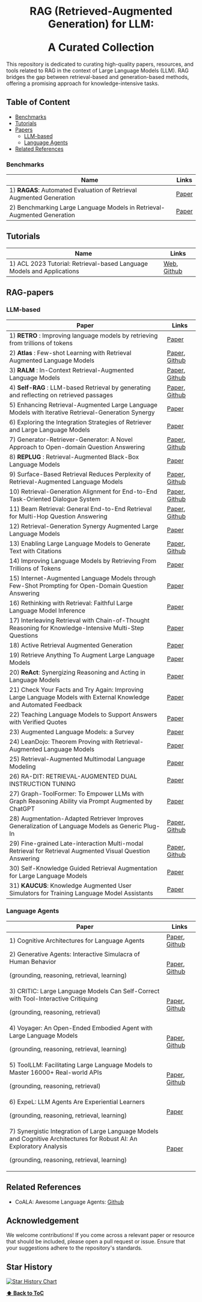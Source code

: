 <h1 align="center">
<br>
RAG (Retrieved-Augmented Generation) for LLM: <p></p>
A Curated Collection
</h1>

This repository is dedicated to curating high-quality papers, resources, and tools related to RAG in the context of Large Language Models (LLM). RAG bridges the gap between retrieval-based and generation-based methods, offering a promising approach for knowledge-intensive tasks.

## Table of Content

- [Benchmarks](#Benchmarks)
- [Tutorials](#Tutorials)
- [Papers](#RAG-papers)
  - [LLM-based](#LLM-based)
  - [Language Agents](#Language-Agents)
- [Related References](#Related-References)

### Benchmarks
| **Name**  | **Links** |
| ------------- | ------------- |
| 1) **RAGAS**: Automated Evaluation of Retrieval Augmented Generation | [Paper](https://arxiv.org/abs/2309.15217) |
| 2) Benchmarking Large Language Models in Retrieval-Augmented Generation | [Paper](https://arxiv.org/abs/2309.01431) |

## Tutorials
| **Name**  | **Links** |
| ------------- | ------------- |
| 1) ACL 2023 Tutorial: Retrieval-based Language Models and Applications| [Web](https://acl2023-retrieval-lm.github.io/), [Github](https://github.com/ACL2023-Retrieval-LM/ACL2023-Retrieval-LM.github.io) |

## RAG-papers
### LLM-based
| **Paper**  | **Links** |
| ------------- | ------------- |
| 1) **RETRO** : Improving language models by retrieving from trillions of tokens | [Paper](https://arxiv.org/abs/2112.04426) |
| 2) **Atlas** : Few-shot Learning with Retrieval Augmented Language Models | [Paper](https://www.jmlr.org/papers/volume24/23-0037/23-0037.pdf), [Github](https://github.com/facebookresearch/atlas) |
| 3) **RALM** : In-Context Retrieval-Augmented Language Models | [Paper](https://arxiv.org/abs/2302.00083), [Github](https://github.com/AI21Labs/in-context-ralm) |
| 4) **Self-RAG** : LLM-based Retrieval by generating and reflecting on retrieved passages | [Paper](https://arxiv.org/abs/2310.11511), [Github](https://selfrag.github.io/) |
| 5) Enhancing Retrieval-Augmented Large Language Models with Iterative Retrieval-Generation Synergy | [Paper](https://arxiv.org/abs/2305.15294)
| 6) Exploring the Integration Strategies of Retriever and Large Language Models | [Paper](https://arxiv.org/abs/2308.12574)
| 7) Generator-Retriever-Generator: A Novel Approach to Open-domain Question Answering | [Paper](https://arxiv.org/abs/2307.11278), [Github](https://github.com/abdoelsayed2016/GRG) |
| 8) **REPLUG** : Retrieval-Augmented Black-Box Language Models | [Paper](https://arxiv.org/abs/2301.12652)|
| 9) Surface-Based Retrieval Reduces Perplexity of Retrieval-Augmented Language Models | [Paper](https://arxiv.org/abs/2305.16243), [Github](https://github.com/edoost/retro_bm25)|
| 10) Retrieval-Generation Alignment for End-to-End Task-Oriented Dialogue System | [Paper](https://arxiv.org/pdf/2310.08877v2.pdf), [Github](https://github.com/shenwzh3/mk-tod)|
| 11) Beam Retrieval: General End-to-End Retrieval for Multi-Hop Question Answering | [Paper](https://arxiv.org/pdf/2308.08973.pdf), [Github](https://github.com/canghongjian/beam_retriever)
| 12) Retrieval-Generation Synergy Augmented Large Language Models | [Paper](https://arxiv.org/pdf/2310.05149.pdf)
| 13) Enabling Large Language Models to Generate Text with Citations | [Paper](https://arxiv.org/abs/2305.14627), [Github](https://github.com/princeton-nlp/ALCE) |
| 14) Improving Language Models by Retrieving From Trillions of Tokens | [Paper](https://arxiv.org/abs/2112.04426) |
| 15) Internet-Augmented Language Models through Few-Shot Prompting for Open-Domain Question Answering | [Paper](https://arxiv.org/abs/2203.05115) |
| 16) Rethinking with Retrieval: Faithful Large Language Model Inference | [Paper](https://arxiv.org/abs/2301.00303) |
| 17) Interleaving Retrieval with Chain-of-Thought Reasoning for Knowledge-Intensive Multi-Step Questions | [Paper](https://arxiv.org/abs/2212.10509)  |
| 18) Active Retrieval Augmented Generation | [Paper](https://arxiv.org/abs/2305.06983) |
| 19) Retrieve Anything To Augment Large Language Models | [Paper](https://arxiv.org/abs/2310.07554) |
| 20) **ReAct**: Synergizing Reasoning and Acting in Language Models | [Paper](https://arxiv.org/abs/2210.03629) |
| 21) Check Your Facts and Try Again: Improving Large Language Models with External Knowledge and Automated Feedback | [Paper](https://arxiv.org/abs/2302.12813) |
| 22) Teaching Language Models to Support Answers with Verified Quotes | [Paper](https://arxiv.org/abs/2203.11147) |
| 23) Augmented Language Models: a Survey | [Paper](https://arxiv.org/abs/2302.07842) |
| 24) LeanDojo: Theorem Proving with Retrieval-Augmented Language Models |  [Paper](https://arxiv.org/abs/2306.15626) |
| 25) Retrieval-Augmented Multimodal Language Modeling |  [Paper](https://arxiv.org/abs/2211.12561) |
| 26) RA-DIT: RETRIEVAL-AUGMENTED DUAL INSTRUCTION TUNING |  [Paper](https://arxiv.org/pdf/2310.01352.pdf) |
| 27) Graph-ToolFormer: To Empower LLMs with Graph Reasoning Ability via Prompt Augmented by ChatGPT |  [Paper](http://www.ifmlab.org/files/paper/graph_toolformer.pdf) |
| 28) Augmentation-Adapted Retriever Improves Generalization of Language Models as Generic Plug-In | [Paper](https://aclanthology.org/2023.acl-long.136.pdf), [Github](https://github.com/OpenMatch/Augmentation-Adapted-Retriever) |
| 29) Fine-grained Late-interaction Multi-modal Retrieval for Retrieval Augmented Visual Question Answering | [Paper](https://arxiv.org/pdf/2309.17133.pdf), [Github](https://github.com/LinWeizheDragon/Retrieval-Augmented-Visual-Question-Answering) |
| 30) Self-Knowledge Guided Retrieval Augmentation for Large Language Models | [Paper](https://arxiv.org/pdf/2310.05002.pdf) |
| 31) **KAUCUS**: Knowledge Augmented User Simulators for Training Language Model Assistants | [Paper](https://arxiv.org/abs/2401.16454) |

### Language Agents
| **Paper** | **Links** |
| ------------- | ------------- |
| 1) Cognitive Architectures for Language Agents | [Paper](https://arxiv.org/pdf/2309.02427.pdf), [Github](https://github.com/ysymyth/awesome-language-agents)
| 2) Generative Agents: Interactive Simulacra of Human Behavior <p> (grounding, reasoning, retrieval, learning) </p> | [Paper](https://arxiv.org/pdf/2304.03442.pdf), [Github](https://github.com/joonspk-research/generative_agents)
| 3) CRITIC: Large Language Models Can Self-Correct with Tool-Interactive Critiquing <p> (grounding, reasoning, retrieval) </p> | [Paper](https://arxiv.org/pdf/2305.11738.pdf), [Github](https://github.com/microsoft/ProphetNet/tree/master/CRITIC)
| 4) Voyager: An Open-Ended Embodied Agent with Large Language Models <p> (grounding, reasoning, retrieval, learning) </p> | [Paper](http://arxiv.org/abs/2305.16291), [Github](https://github.com/MineDojo/Voyager)
| 5) ToolLLM: Facilitating Large Language Models to Master 16000+ Real-world APIs <p> (grounding, reasoning, retrieval) </p> | [Paper](http://arxiv.org/abs/2307.16789), [Github](https://github.com/OpenBMB/ToolBench)
| 6) ExpeL: LLM Agents Are Experiential Learners <p> (grounding, reasoning, retrieval, learning) </p> | [Paper](https://arxiv.org/abs/2308.10144)
| 7) Synergistic Integration of Large Language Models and Cognitive Architectures for Robust AI: An Exploratory Analysis <p> (grounding, reasoning, retrieval, learning) </p> | [Paper](http://arxiv.org/abs/2308.09830)

## Related References

- CoALA: Awesome Language Agents: [Github](https://github.com/ysymyth/awesome-language-agents)

## Acknowledgement

We welcome contributions! If you come across a relevant paper or resource that should be included, please open a pull request or issue. Ensure that your suggestions adhere to the repository's standards.

## Star History

[![Star History Chart](https://api.star-history.com/svg?repos=cavalierlulu/rag_survey&type=Date)](https://star-history.com/#cavalierlulu/rag_survey)

**[⬆ Back to ToC](#Table-of-Content)**
